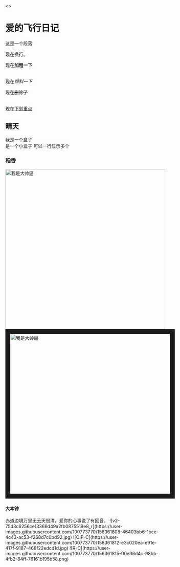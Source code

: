 <!DOCTYPE html>
<html lang="en">
<head>
    <meta charset="UTF-8">
    <meta http-equiv="X-UA-Compatible" content="IE=edge">
    <meta name="viewport" content="width=device-width, initial-scale=1.0">
    <title>飞行日记</title>
</head>
<>
    <h1>爱的飞行日记</h1>
    <p>这是一个段落</p>
    现在换行。
    <br />
    <p>现在<strong>加粗一下</strong></p>
    <br />
    现在<em>倾斜一下</em>
    <p>现在<del>删除了</del></p>
    <br />
    现在<ins>下划重点</ins>
    <h2>晴天</h2>
    <div>我是一个盒子</div>
    <span>是一个小盒子 </span>
    <span>可以一行显示多个</span>
    <h3>稻香</h3>
    <img src="v2-75d3c6256ce13369d49a2fb0875519e8_r.jpg" alt="我是大帅逼" title="我是大帅逼的哥哥" width="500" />
    <img src="R-C.png" alt="我是大帅逼" title="我是大帅逼的哥哥" height="500" border="15"/>
    <h4>大本钟</h4>
    赤道边境万里无云天很清，爱你的心事说了有回音。
</body>
</html>![v2-75d3c6256ce13369d49a2fb0875519e8_r](https://user-images.githubusercontent.com/100773770/156361808-46403bb6-1bce-4c43-ac53-f268d7c0bd92.jpg)
![OIP-C](https://user-images.githubusercontent.com/100773770/156361812-e3c020ea-e91e-417f-9187-468f22edcd1d.jpg)
![R-C](https://user-images.githubusercontent.com/100773770/156361815-00e36d4c-98bb-4fb2-84ff-76161b195b58.png)
